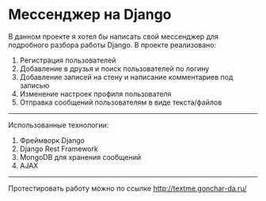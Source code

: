 # Мессенджер на Django

В данном проекте я хотел бы написать свой мессенджер для подробного разбора работы Django. В проекте реализовано:
1. Регистрация пользователей
2. Добавление в друзья и поиск пользователей по логину
3. Добавление записей на стену и написание комментариев под записью
4. Изменение настроек профиля пользователя
5. Отправка сообщений пользователям в виде текста/файлов

***
Использованные технологии:
1. Фреймворк Django
2. Django Rest Framework
3. MongoDB для хранения сообщений
4. AJAX

***
Протестировать работу можно по ссылке http://textme.gonchar-da.ru/
